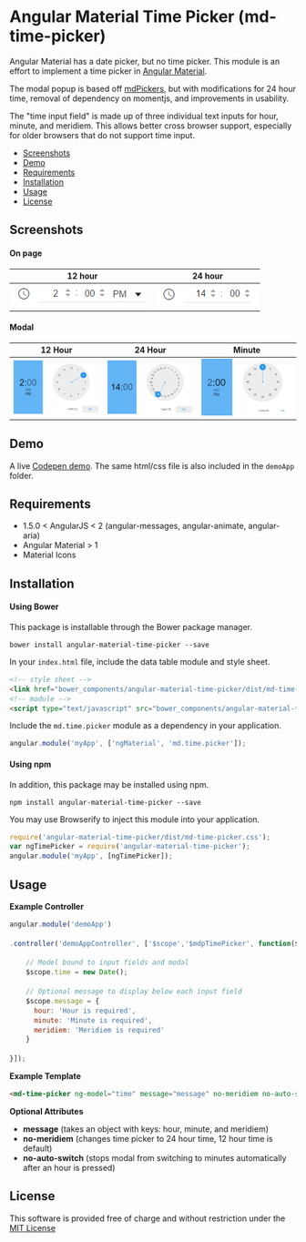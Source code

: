 # Angular Material Time Picker (md-time-picker)

Angular Material has a date picker, but no time picker.  This module is an effort to implement a time picker in [Angular Material](https://material.angularjs.org/latest/).  

The modal popup is based off [mdPickers](https://github.com/alenaksu/mdPickers), but with modifications for 24 hour time, removal of dependency on momentjs, and improvements in usability.

The "time input field" is made up of three individual text inputs for hour, minute, and meridiem.  This allows better cross browser support, especially for older browsers that do not support time input.

* [Screenshots](#screenshots)
* [Demo](#demo)
* [Requirements](#requirements)
* [Installation](#installation)
* [Usage](#usage)
* [License](#license)

## Screenshots

#### On page

12 hour | 24 hour
--------|--------
![12 Hour](/img/time-picker-12.png?raw=true "time-picker-12.png") | ![24 hour](/img/time-picker-24.png?raw=true "time-picker-24.png")

#### Modal

12 Hour | 24 Hour | Minute
--------|---------|--------
![12Hour](/img/modal-hour-12.png?raw=true "modal-hour-12.png") | ![24 hour](/img/modal-hour-24.png?raw=true "modal-hour-24.png") | ![Minute](/img/modal-minute.png?raw=true "modal-minute.png")

## Demo

A live [Codepen demo](http://codepen.io/mattbajorek/pen/OpGVyv).  The same html/css file is also included in the `demoApp` folder.

## Requirements

* 1.5.0 < AngularJS < 2 (angular-messages, angular-animate, angular-aria)
* Angular Material > 1
* Material Icons

## Installation

#### Using Bower

This package is installable through the Bower package manager.

```
bower install angular-material-time-picker --save
```

In your `index.html` file, include the data table module and style sheet.

```html
<!-- style sheet -->
<link href="bower_components/angular-material-time-picker/dist/md-time-picker.min.css" rel="stylesheet" type="text/css"/>
<!-- module -->
<script type="text/javascript" src="bower_components/angular-material-time-picker/dist/md-time-picker.min.js"></script>
```

Include the `md.time.picker` module as a dependency in your application.

```javascript
angular.module('myApp', ['ngMaterial', 'md.time.picker']);
```

#### Using npm

In addition, this package may be installed using npm.

```
npm install angular-material-time-picker --save
```

You may use Browserify to inject this module into your application.

```javascript
require('angular-material-time-picker/dist/md-time-picker.css');
var ngTimePicker = require('angular-material-time-picker');
angular.module('myApp', [ngTimePicker]);
```

## Usage

**Example Controller**

```javascript
angular.module('demoApp')

.controller('demoAppController', ['$scope','$mdpTimePicker', function($scope) {

    // Model bound to input fields and modal
    $scope.time = new Date();

    // Optional message to display below each input field
    $scope.message = {
      hour: 'Hour is required',
      minute: 'Minute is required',
      meridiem: 'Meridiem is required'
    }

}]);
```

**Example Template**

```html
<md-time-picker ng-model="time" message="message" no-meridiem no-auto-switch></md-time-picker>
```
**Optional Attributes**
* **message** (takes an object with keys: hour, minute, and meridiem)
* **no-meridiem** (changes time picker to 24 hour time, 12 hour time is default)
* **no-auto-switch** (stops modal from switching to minutes automatically after an hour is pressed)

## License

This software is provided free of charge and without restriction under the [MIT License](LICENSE.md)
